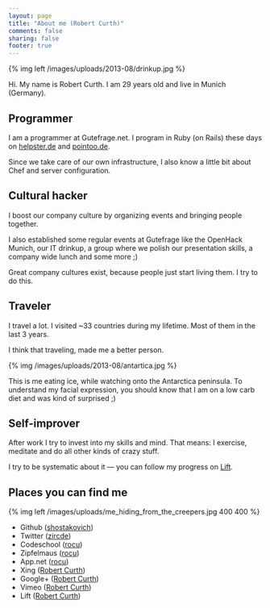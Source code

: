 ```yaml
---
layout: page
title: "About me (Robert Curth)"
comments: false
sharing: false
footer: true
---
```

{% img left /images/uploads/2013-08/drinkup.jpg %}

Hi. My name is Robert Curth. I am 29 years old and live in Munich (Germany).

## Programmer

I am a programmer at Gutefrage.net. I program in Ruby (on Rails) these days on [helpster.de][2] and [pointoo.de][3].

Since we take care of our own infrastructure, I also know a little bit about Chef and server configuration.

## Cultural hacker

I boost our company culture by organizing events and bringing people together.

I also established some regular events at Gutefrage like the OpenHack Munich, our IT drinkup, a group where we polish our presentation skills, a company wide lunch and some more ;)

Great company cultures exist, because people just start living them. I try to do this.

## Traveler

I travel a lot. I visited ~33 countries during my lifetime. Most of them in the last 3 years.

I think that traveling, made me a better person.

{% img /images/uploads/2013-08/antartica.jpg %}

This is me eating ice, while watching onto the Antarctica peninsula. To understand my facial expression, you should know that I am on a low carb diet and was kind of surprised ;)

## Self-improver

After work I try to invest into my skills and mind. That means: I exercise, meditate and do all other kinds of crazy stuff.

I try to be systematic about it — you can follow my progress on [Lift][12].

## Places you can find me

{% img left /images/uploads/me_hiding_from_the_creepers.jpg 400 400 %}

* Github ([shostakovich][4])
* Twitter ([zircde][5])
* Codeschool ([rocu][6])
* Zipfelmaus ([rocu][7])
* App.net ([rocu][8])
* Xing ([Robert Curth][9])
* Google+ ([Robert Curth][10])
* Vimeo ([Robert Curth][11])
* Lift ([Robert Curth][12])

[1]: http://www.gutefrage.net
[2]: http://www.helpster.de
[3]: http://www.pointoo.de
[4]: https://github.com/shostakovich
[5]: https://twitter.com/zircde
[6]: http://www.codeschool.com/users/rocu
[7]: http://www.zipfelmaus.com
[8]: https://alpha.app.net/rocu
[9]: http://www.xing.com/profile/Robert_Curth
[10]: https://plus.google.com/100361028306639573183
[11]: http://vimeo.com/user2044831
[12]: http://lift.do/users/cbafd621538e209c5b95
